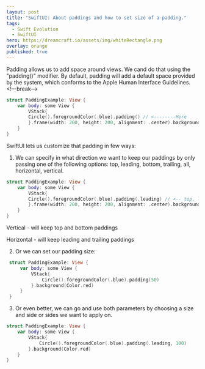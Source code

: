 ```yaml
---
layout: post
title: "SwiftUI: About paddings and how to set size of a padding."
tags:
  - Swift Evolution
  - SwiftUI
hero: https://dreamcraft.io/assets/img/whiteRectangle.png
overlay: orange
published: true
---
```

Padding allows us to add space around views. We cand do that using the "padding()" modifier. By default, padding will add a default space provided by the system, which conforms to the Apple Human Interface Guidelines. 
<!–-break-–>
```swift
struct PaddingExample: View {
    var body: some View {
        VStack{
        Circle().foregroundColor(.blue).padding() // <--------Here
        }.frame(width: 200, height: 200, alignment: .center).background(Color.red)
    }
}
```
SwiftUI lets us customize that padding in few ways:
1. We can specify in what direction we want to keep our paddings by only passing one of the following options: top, leading, bottom, trailing, all, horizontal, vertical. 

```swift
struct PaddingExample: View {
    var body: some View {
        VStack{
        Circle().foregroundColor(.blue).padding(.leading) // <-- top, leading, bottom, trailing, all, horizontal, vertical 
        }.frame(width: 200, height: 200, alignment: .center).background(Color.red)
    }
}
```
Vertical - will keep top and bottom paddings

Horizontal - will keep leading and trailing paddings


2. Or we can set our padding size:

```swift
 struct PaddingExample: View {
     var body: some View {
         VStack{
             Circle().foregroundColor(.blue).padding(50)
         }.background(Color.red)
     }
 }
```

3. Or even better, we can go and use both parameters by choosing a size and side or sides we want to apply on.

```swift
struct PaddingExample: View {
    var body: some View {
        VStack{
            Circle().foregroundColor(.blue).padding(.leading, 100)
        }.background(Color.red)
    }
}
```
